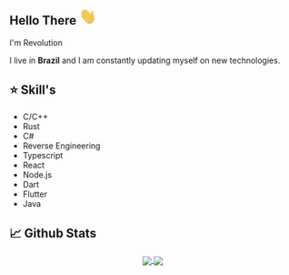 <h2>Hello There <img src="https://raw.githubusercontent.com/ABSphreak/ABSphreak/master/gifs/Hi.gif" height="30px"></h2>

I'm Revolution

I live in **Brazil** and I am constantly updating myself on new technologies.

## ⭐ Skill's
  - C/C++
  - Rust
  - C#
  - Reverse Engineering
  - Typescript
  - React
  - Node.js
  - Dart
  - Flutter 
  - Java
  

## 📈 Github Stats

<p align="center">
  <a href="https://github.com/anuraghazra/github-readme-stats">
    <img
      align="center"
      src="https://github-readme-stats.vercel.app/api/top-langs/?username=irevolutiondev&layout=compact&theme=radical"
    />
  </a>
  <a href="https://github.com/anuraghazra/github-readme-stats">
    <img
      align="center"
      height="165"
      src="https://github-readme-stats.vercel.app/api?username=irevolutiondev&count_private=true&show_icons=true&custom_title=Github%20Status&hide=issues&theme=radical"
    />
  </a>
</p>
